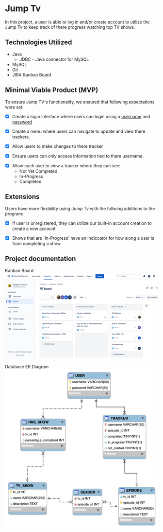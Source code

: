# Jump Tv
In this project, a user is able to log in and/or create account to utilize the Jump Tv to keep track of there progress watching top TV shows. 

## Technologies Utilized
* Java
    * JDBC - Java connector for MySQL
* MySQL
* Git
* JIRA Kanban Board

## Minimal Viable Product (MVP)
To ensure Jump TV's functionality, we ensured that following expectations were set:

<!-- [M] Users can login with a username and password -->

- [X] Create a login interface where users can login using a <u>username</u> and <u>password</u>

<!-- [M] A menu where users can navigate to different options to update and view their trackers -->

- [X] Create a menu where users can navigate to update and view there trackers.

<!-- [M] Users can make changes to their trackers -->

- [x] Allow users to make changes to there tracker

<!-- [M] Users can only access the information tied to their account -->

- [x] Ensure users can only access information tied to there username.

<!-- [M] Each user can view a tracker where they can see what is not yet completed,
in-progress, and completed -->

- [x] Allow each user to view a tracker where they can see:
    - Not Yet Completed
    - In-Progress
    - Completed

## Extensions
Users have more flexibility using Jump Tv with the follwing additions to the program:

<!-- Have an option to create an account if a user doesn’t have one -->

- [x] If user is unregistered, they can utilize our built-in account creation to create a new account

<!-- Anything in progress should have an indicator for how far along a user is in completing it -->

- [x] Shows that are 'In-Progress' have an indiccator for how along a user is from completing a show

## Project documentation

Kanban Board
![Kanban Board](kanban.png)

Database ER Diagram
![ER Diagram](database.png)
